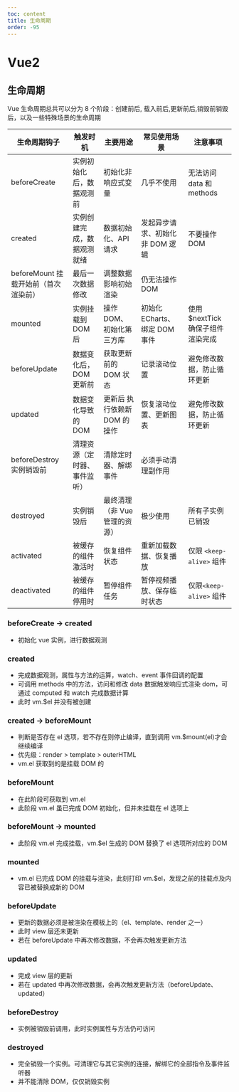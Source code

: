 ```yaml
---
toc: content
title: 生命周期
order: -95
---
```


# Vue2

## 生命周期

Vue 生命周期总共可以分为 8 个阶段：创建前后, 载入前后,更新前后,销毁前销毁后，以及一些特殊场景的生命周期

| 生命周期钩子                         | 触发时机                     | 主要用途                      | 常见使用场景                    | 注意事项                          |
| ------------------------------------ | ---------------------------- | ----------------------------- | ------------------------------- | --------------------------------- |
| beforeCreate                         | 实例初始化后，数据观测前     | 初始化非响应式变量            | 几乎不使用                      | 无法访问 data 和 methods          |
| created                              | 实例创建完成，数据观测就绪   | 数据初始化、API 请求          | 发起异步请求、初始化非 DOM 逻辑 | 不要操作 DOM                      |
| beforeMount 挂载开始前（首次渲染前） | 最后一次数据修改             | 调整数据影响初始渲染          | 仍无法操作 DOM                  |
| mounted                              | 实例挂载到 DOM 后            | 操作 DOM、初始化第三方库      | 初始化 ECharts、绑定 DOM 事件   | 使用 $nextTick 确保子组件渲染完成 |
| beforeUpdate                         | 数据变化后，DOM 更新前       | 获取更新前的 DOM 状态         | 记录滚动位置                    | 避免修改数据，防止循环更新        |
| updated                              | 数据变化导致的 DOM           | 更新后 执行依赖新 DOM 的操作  | 恢复滚动位置、更新图表          | 避免修改数据，防止循环更新        |
| beforeDestroy 实例销毁前             | 清理资源（定时器、事件监听） | 清除定时器、解绑事件          | 必须手动清理副作用              |
| destroyed                            | 实例销毁后                   | 最终清理（非 Vue 管理的资源） | 极少使用                        | 所有子实例已销毁                  |
| activated                            | 被缓存的组件激活时           | 恢复组件状态                  | 重新加载数据、恢复播放          | 仅限 `<keep-alive>` 组件          |
| deactivated                          | 被缓存的组件停用时           | 暂停组件任务                  | 暂停视频播放、保存临时状态      | 仅限`<keep-alive>` 组件           |

<ImagePreview src="/images/vue2/image2.jpg"></ImagePreview>

### beforeCreate -> created

- 初始化 vue 实例，进行数据观测

### created

- 完成数据观测，属性与方法的运算，watch、event 事件回调的配置
- 可调用 methods 中的方法，访问和修改 data 数据触发响应式渲染 dom，可通过 computed 和 watch 完成数据计算
- 此时 vm.$el 并没有被创建

### created -> beforeMount

- 判断是否存在 el 选项，若不存在则停止编译，直到调用 vm.$mount(el)才会继续编译
- 优先级：render > template > outerHTML
- vm.el 获取到的是挂载 DOM 的

### beforeMount

- 在此阶段可获取到 vm.el
- 此阶段 vm.el 虽已完成 DOM 初始化，但并未挂载在 el 选项上

### beforeMount -> mounted

- 此阶段 vm.el 完成挂载，vm.$el 生成的 DOM 替换了 el 选项所对应的 DOM

### mounted

- vm.el 已完成 DOM 的挂载与渲染，此刻打印 vm.$el，发现之前的挂载点及内容已被替换成新的 DOM

### beforeUpdate

- 更新的数据必须是被渲染在模板上的（el、template、render 之一）
- 此时 view 层还未更新
- 若在 beforeUpdate 中再次修改数据，不会再次触发更新方法

### updated

- 完成 view 层的更新
- 若在 updated 中再次修改数据，会再次触发更新方法（beforeUpdate、updated）

### beforeDestroy

- 实例被销毁前调用，此时实例属性与方法仍可访问

### destroyed

- 完全销毁一个实例。可清理它与其它实例的连接，解绑它的全部指令及事件监听器
- 并不能清除 DOM，仅仅销毁实例

<BackTop></BackTop>